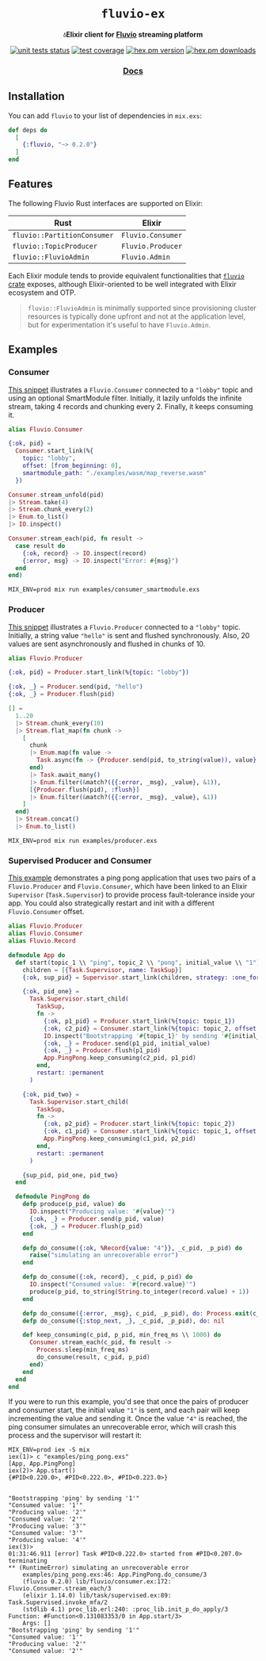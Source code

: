 <div align="center">
  <h1><code>fluvio-ex</code></h1>

  <strong>💧Elixir client for <a href="https://www.fluvio.io/">Fluvio</a> streaming platform</strong>

  <p></p>
  <p>
    <a href="https://github.com/viniarck/fluvio-ex/actions/workflows/unit_tests.yml"><img src="https://github.com/viniarck/fluvio-ex/actions/workflows/unit_tests.yml/badge.svg" alt="unit tests status" /></a>
    <a href="https://coveralls.io/r/viniarck/fluvio-ex?branch=master"><img src="https://coveralls.io/repos/viniarck/fluvio-ex/badge.svg?branch=master" alt="test coverage" /></a>
    <a href="https://hex.pm/packages/fluvio"><img src="https://img.shields.io/hexpm/v/fluvio.svg" alt="hex.pm version" /></a>
    <a href="https://hex.pm/packages/fluvio"><img src="https://img.shields.io/hexpm/dt/fluvio.svg" alt="hex.pm downloads" /></a>
  </p>


  <h3>
    <a href="https://hexdocs.pm/fluvio/readme.html">Docs</a>
  </h3>
</div>


## Installation

You can add `fluvio` to your list of dependencies in `mix.exs`:

```elixir
def deps do
  [
    {:fluvio, "~> 0.2.0"}
  ]
end
```
## Features

The following Fluvio Rust interfaces are supported on Elixir:

| **Rust**                    | **Elixir**        |
|-----------------------------|-------------------|
| `fluvio::PartitionConsumer` | `Fluvio.Consumer` |
| `fluvio::TopicProducer`     | `Fluvio.Producer` |
| `fluvio::FluvioAdmin`       | `Fluvio.Admin`    |

Each Elixir module tends to provide equivalent functionalities that [`fluvio` crate](https://docs.rs/fluvio/latest/fluvio/) exposes, although Elixir-oriented to be well integrated with Elixir ecosystem and OTP. 

> `fluvio::FluvioAdmin` is minimally supported since provisioning cluster resources is typically done upfront and not at the application level, but for experimentation it's useful to have `Fluvio.Admin`.

## Examples

### Consumer

[This snippet](./examples/consumer_smartmodule.exs) illustrates a `Fluvio.Consumer` connected to a `"lobby"` topic and using an optional SmartModule filter. Initially, it lazily unfolds the infinite stream, taking 4 records and chunking every 2. Finally, it keeps consuming it.

```elixir
alias Fluvio.Consumer

{:ok, pid} =
  Consumer.start_link(%{
    topic: "lobby",
    offset: [from_beginning: 0],
    smartmodule_path: "./examples/wasm/map_reverse.wasm"
  })

Consumer.stream_unfold(pid)
|> Stream.take(4)
|> Stream.chunk_every(2)
|> Enum.to_list()
|> IO.inspect()

Consumer.stream_each(pid, fn result ->
  case result do
    {:ok, record} -> IO.inspect(record)
    {:error, msg} -> IO.inspect("Error: #{msg}")
  end
end)
```

```console
MIX_ENV=prod mix run examples/consumer_smartmodule.exs
```

### Producer

[This snippet](./examples/producer.exs) illustrates a `Fluvio.Producer` connected to a `"lobby"` topic. Initially, a string value `"hello"` is sent and flushed synchronously. Also, 20 values are sent asynchronously and flushed in chunks of 10.

```elixir
alias Fluvio.Producer

{:ok, pid} = Producer.start_link(%{topic: "lobby"})

{:ok, _} = Producer.send(pid, "hello")
{:ok, _} = Producer.flush(pid)

[] =
  1..20
  |> Stream.chunk_every(10)
  |> Stream.flat_map(fn chunk ->
    [
      chunk
      |> Enum.map(fn value ->
        Task.async(fn -> {Producer.send(pid, to_string(value)), value} end)
      end)
      |> Task.await_many()
      |> Enum.filter(&match?({{:error, _msg}, _value}, &1)),
      [{Producer.flush(pid), :flush}]
      |> Enum.filter(&match?({{:error, _msg}, _value}, &1))
    ]
  end)
  |> Stream.concat()
  |> Enum.to_list()
```

```console
MIX_ENV=prod mix run examples/producer.exs
```

### Supervised Producer and Consumer

[This example](./examples/ping_pong.exs) demonstrates a ping pong application that uses two pairs of a `Fluvio.Producer` and `Fluvio.Consumer`, which have been linked to an Elixir `Supervisor` (`Task.Supervisor`) to provide process fault-tolerance inside your app. You could also strategically restart and init with a different `Fluvio.Consumer` offset.

```elixir
alias Fluvio.Producer
alias Fluvio.Consumer
alias Fluvio.Record

defmodule App do
  def start(topic_1 \\ "ping", topic_2 \\ "pong", initial_value \\ "1") do
    children = [{Task.Supervisor, name: TaskSup}]
    {:ok, sup_pid} = Supervisor.start_link(children, strategy: :one_for_one)

    {:ok, pid_one} =
      Task.Supervisor.start_child(
        TaskSup,
        fn ->
          {:ok, p1_pid} = Producer.start_link(%{topic: topic_1})
          {:ok, c2_pid} = Consumer.start_link(%{topic: topic_2, offset: [from_end: 0]})
          IO.inspect("Bootstrapping '#{topic_1}' by sending '#{initial_value}'")
          {:ok, _} = Producer.send(p1_pid, initial_value)
          {:ok, _} = Producer.flush(p1_pid)
          App.PingPong.keep_consuming(c2_pid, p1_pid)
        end,
        restart: :permanent
      )

    {:ok, pid_two} =
      Task.Supervisor.start_child(
        TaskSup,
        fn ->
          {:ok, p2_pid} = Producer.start_link(%{topic: topic_2})
          {:ok, c1_pid} = Consumer.start_link(%{topic: topic_1, offset: [from_end: 0]})
          App.PingPong.keep_consuming(c1_pid, p2_pid)
        end,
        restart: :permanent
      )

    {sup_pid, pid_one, pid_two}
  end

  defmodule PingPong do
    defp produce(p_pid, value) do
      IO.inspect("Producing value: '#{value}'")
      {:ok, _} = Producer.send(p_pid, value)
      {:ok, _} = Producer.flush(p_pid)
    end

    defp do_consume({:ok, %Record{value: "4"}}, _c_pid, _p_pid) do
      raise("simulating an unrecoverable error")
    end

    defp do_consume({:ok, record}, _c_pid, p_pid) do
      IO.inspect("Consumed value: '#{record.value}'")
      produce(p_pid, to_string(String.to_integer(record.value) + 1))
    end

    defp do_consume({:error, _msg}, c_pid, _p_pid), do: Process.exit(c_pid, :kill)
    defp do_consume({:stop_next, _}, _c_pid, _p_pid), do: nil

    def keep_consuming(c_pid, p_pid, min_freq_ms \\ 1000) do
      Consumer.stream_each(c_pid, fn result ->
        Process.sleep(min_freq_ms)
        do_consume(result, c_pid, p_pid)
      end)
    end
  end
end
```

If you were to run this example, you'd see that once the pairs of producer and consumer start, the initial value `"1"` is sent, and each pair will keep incrementing the value and sending it. Once the value `"4"` is reached, the ping consumer simulates an unrecoverable error, which will crash this process and the supervisor will restart it:

```console
MIX_ENV=prod iex -S mix
iex(1)> c "examples/ping_pong.exs"
[App, App.PingPong]
iex(2)> App.start()
{#PID<0.220.0>, #PID<0.222.0>, #PID<0.223.0>}


"Bootstrapping 'ping' by sending '1'"
"Consumed value: '1'"
"Producing value: '2'"
"Consumed value: '2'"
"Producing value: '3'"
"Consumed value: '3'"
"Producing value: '4'"
iex(3)>
01:31:46.911 [error] Task #PID<0.222.0> started from #PID<0.207.0> terminating
** (RuntimeError) simulating an unrecoverable error
    examples/ping_pong.exs:46: App.PingPong.do_consume/3
    (fluvio 0.2.0) lib/fluvio/consumer.ex:172: Fluvio.Consumer.stream_each/3
    (elixir 1.14.0) lib/task/supervised.ex:89: Task.Supervised.invoke_mfa/2
    (stdlib 4.1) proc_lib.erl:240: :proc_lib.init_p_do_apply/3
Function: #Function<0.131083353/0 in App.start/3>
    Args: []
"Bootstrapping 'ping' by sending '1'"
"Consumed value: '1'"
"Producing value: '2'"
"Consumed value: '2'"
```
